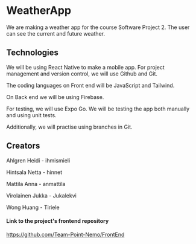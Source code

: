 # WeatherApp 

We are making a weather app for the course Software Project 2. The user can see the current and future weather.

## Technologies

We will be using React Native to make a mobile app. For project management and version control, we will use Github and Git.

The coding languages on Front end will be JavaScript and Tailwind.

On Back end we will be using Firebase.

For testing, we will use Expo Go. We will be testing the app both manually and using unit tests.

Additionally, we will practise using branches in Git.

## Creators

Ahlgren Heidi - ihmismieli

Hintsala Netta - hinnet

Mattila Anna - anmattila

Virolainen Jukka - Jukalekvi

Wong Huang - Tiriele

#### Link to the project's frontend repository

https://github.com/Team-Point-Nemo/FrontEnd
